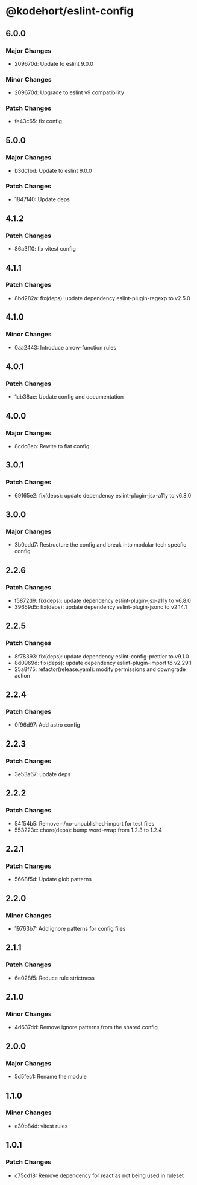 # @kodehort/eslint-config

## 6.0.0

### Major Changes

- 209670d: Update to eslint 9.0.0

### Minor Changes

- 209670d: Upgrade to eslint v9 compatibility

### Patch Changes

- fe43c65: fix config

## 5.0.0

### Major Changes

- b3dc1bd: Update to eslint 9.0.0

### Patch Changes

- 1847f40: Update deps

## 4.1.2

### Patch Changes

- 86a3ff0: fix vitest config

## 4.1.1

### Patch Changes

- 8bd282a: fix(deps): update dependency eslint-plugin-regexp to v2.5.0

## 4.1.0

### Minor Changes

- 0aa2443: Introduce arrow-function rules

## 4.0.1

### Patch Changes

- 1cb38ae: Update config and documentation

## 4.0.0

### Major Changes

- 8cdc8eb: Rewite to flat config

## 3.0.1

### Patch Changes

- 69165e2: fix(deps): update dependency eslint-plugin-jsx-a11y to v6.8.0

## 3.0.0

### Major Changes

- 3b0cdd7: Restructure the config and break into modular tech specfic config

## 2.2.6

### Patch Changes

- f5872d9: fix(deps): update dependency eslint-plugin-jsx-a11y to v6.8.0
- 39659d5: fix(deps): update dependency eslint-plugin-jsonc to v2.14.1

## 2.2.5

### Patch Changes

- 8f78393: fix(deps): update dependency eslint-config-prettier to v9.1.0
- 8d0969d: fix(deps): update dependency eslint-plugin-import to v2.29.1
- 25a8f75: refactor(release.yaml): modify permissions and downgrade action

## 2.2.4

### Patch Changes

- 0f96d97: Add astro config

## 2.2.3

### Patch Changes

- 3e53a67: update deps

## 2.2.2

### Patch Changes

- 54f54b5: Remove n/no-unpublished-import for test files
- 553223c: chore(deps): bump word-wrap from 1.2.3 to 1.2.4

## 2.2.1

### Patch Changes

- 5668f5d: Update glob patterns

## 2.2.0

### Minor Changes

- 19763b7: Add ignore patterns for config files

## 2.1.1

### Patch Changes

- 6e028f5: Reduce rule strictness

## 2.1.0

### Minor Changes

- 4d637dd: Remove ignore patterns from the shared config

## 2.0.0

### Major Changes

- 5d5fec1: Rename the module

## 1.1.0

### Minor Changes

- e30b84d: vitest rules

## 1.0.1

### Patch Changes

- c75cd18: Remove dependency for react as not being used in ruleset
